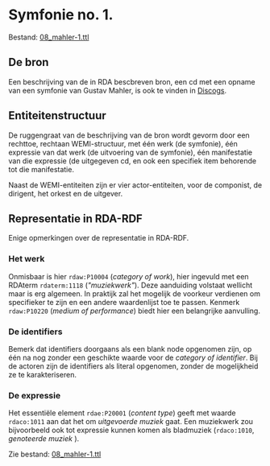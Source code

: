 # Symfonie no. 1.

Bestand: [08_mahler-1.ttl](08_mahler-1.ttl)

## De bron

Een beschrijving van de in RDA bescbreven bron, een cd met een opname van een symfonie van Gustav Mahler, is ook te vinden in [Discogs](https://www.discogs.com/release/8249413-Mahler-Baltimore-Symphony-Orchestra-Marin-Alsop-Symphony-No-1).

## Entiteitenstructuur

De ruggengraat van de beschrijving van de bron wordt gevorm door een rechttoe, rechtaan WEMI-structuur, met één werk (de symfonie), één expressie van dat werk (de uitvoering van de symfonie), één manifestatie van die expressie (de uitgegeven cd, en ook een specifiek item behorende tot die manifestatie.

Naast de WEMI-entiteiten zijn er vier actor-entiteiten, voor de componist, de dirigent, het orkest en de uitgever.

## Representatie in RDA-RDF

Enige opmerkingen over de representatie in RDA-RDF.

### Het werk

Onmisbaar is hier `rdaw:P10004` (*category of work*), hier ingevuld met een RDAterm `rdaterm:1118` (*"muziekwerk"*). Deze aanduiding volstaat wellicht maar is erg algemeen. In praktijk zal het mogelijk de voorkeur verdienen om specifieker te zijn en een andere waardenlijst toe te passen. Kenmerk `rdaw:P10220` (*medium of performance*) biedt hier een belangrijke aanvulling.

### De identifiers

Bemerk dat identifiers doorgaans als een blank node opgenomen zijn, op één na nog zonder een geschikte waarde voor de *category of identifier*. Bij de actoren zijn de identifiers als literal opgenomen, zonder de mogelijkheid ze te karakteriseren.


### De expressie

Het essentiële element `rdae:P20001` (*content type*) geeft met waarde `rdaco:1011` aan dat het om *uitgevoerde muziek* gaat. Een muziekwerk zou bijvoorbeeld ook tot expressie kunnen komen als bladmuziek (`rdaco:1010`, *genoteerde muziek* ).


Zie bestand: [08_mahler-1.ttl](08_mahler-1.ttl)